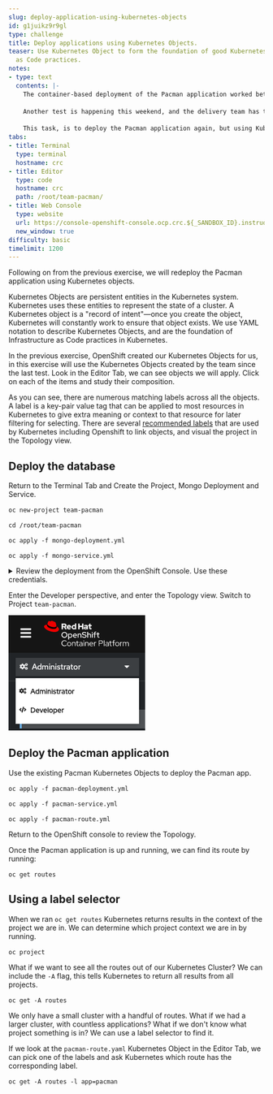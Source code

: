 ```yaml
---
slug: deploy-application-using-kubernetes-objects
id: g1juikz9r9gl
type: challenge
title: Deploy applications using Kubernetes Objects.
teaser: Use Kubernetes Object to form the foundation of good Kubernetes Infrastructure
  as Code practices.
notes:
- type: text
  contents: |-
    The container-based deployment of the Pacman application worked better than expected, and performance testing completed without issue.

    Another test is happening this weekend, and the delivery team has taken your learnings from the last exercise, and distilled them as [Kubernetes API objects](https://kubernetes.io/docs/concepts/overview/working-with-objects/kubernetes-objects). Kubernetes Objects are persistent entities in the Kubernetes system. Kubernetes uses these entities to represent the state of a cluster. A Kubernetes Object is a "record of intent"—once you create the Object, Kubernetes will constantly work to ensure that object exists. We use YAML notation to describe Kubernetes Objects, and are the foundation of Infrastructure as Code practices in Kubernetes.

    This task, is to deploy the Pacman application again, but using Kubernetes Objects.
tabs:
- title: Terminal
  type: terminal
  hostname: crc
- title: Editor
  type: code
  hostname: crc
  path: /root/team-pacman/
- title: Web Console
  type: website
  url: https://console-openshift-console.ocp.crc.${_SANDBOX_ID}.instruqt.io
  new_window: true
difficulty: basic
timelimit: 1200
---
```


Following on from the previous exercise, we will redeploy the Pacman application using Kubernetes objects.

Kubernetes Objects are persistent entities in the Kubernetes system. Kubernetes uses these entities to represent the state of a cluster. A Kubernetes object is a "record of intent"—once you create the object, Kubernetes will constantly work to ensure that object exists. We use YAML notation to describe Kubernetes Objects, and are the foundation of Infrastructure as Code practices in Kubernetes.

In the previous exercise, OpenShift created our Kubernetes Objects for us, in this exercise will use the Kubernetes Objects created by the team since the last test.
Look in the Editor Tab, we can see objects we will apply.
Click on each of the items and study their composition.

As you can see, there are numerous matching labels across all the objects.
A label is a key-pair value tag that can be applied to most resources in Kubernetes to give extra meaning or context to that resource for later filtering for selecting.
There are several [recommended labels](https://kubernetes.io/docs/concepts/overview/working-with-objects/common-labels/ "Kubernetes.io Recommended Labels") that are used by Kubernetes including Openshift to link objects, and visual the project in the Topology view.

## Deploy the database

Return to the Terminal Tab and Create the Project, Mongo Deployment and Service.

```
oc new-project team-pacman
```

```
cd /root/team-pacman
```

```
oc apply -f mongo-deployment.yml
```

```
oc apply -f mongo-service.yml
```

<details><summary>Review the deployment from the OpenShift Console. Use these credentials.</summary>
<pre>
  username: admin
  password: admin
</pre>
You may need to log out from the OpenShift console from the previous exercise.
</details>

Enter the Developer perspective, and enter the Topology view. Switch to Project `team-pacman`.

![perspective-toggle](../assets/perspective-toggle.png)

## Deploy the Pacman application

Use the existing Pacman Kubernetes Objects to deploy the Pacman app.

```
oc apply -f pacman-deployment.yml
```

```
oc apply -f pacman-service.yml
```

```
oc apply -f pacman-route.yml
```

Return to the OpenShift console to review the Topology.

Once the Pacman application is up and running, we can find its route by running:

```
oc get routes
```
## Using a label selector

When we ran `oc get routes` Kubernetes returns results in the context of the project we are in. We can determine which project context we are in by running.

```
oc project
```

What if we want to see all the routes out of our Kubernetes Cluster? We can include the `-A` flag, this tells Kubernetes to return all results from all projects.

```
oc get -A routes
```

We only have a small cluster with a handful of routes. What if we had a larger cluster, with countless applications? What if we don't know what project something is in? We can use a label selector to find it.

If we look at the `pacman-route.yaml` Kubernetes Object in the Editor Tab, we can pick one of the labels and ask Kubernetes which route has the corresponding label.

```
oc get -A routes -l app=pacman
```
